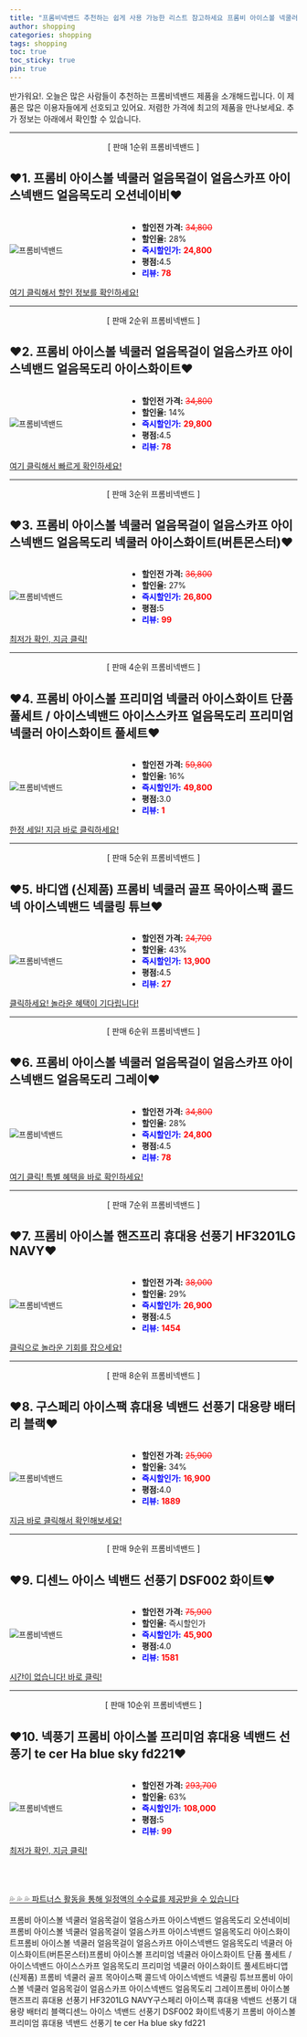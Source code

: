```yaml
---
title: "프롬비넥밴드 추천하는 쉽게 사용 가능한 리스트 참고하세요 프롬비 아이스볼 넥쿨러 얼음목걸이 얼음스카프"
author: shopping
categories: shopping
tags: shopping
toc: true
toc_sticky: true
pin: true
---
```

반가워요!. 오늘은 많은 사람들이 추천하는 프롬비넥밴드 제품을 소개해드립니다. 이 제품은 많은 이용자들에게 선호되고 있어요. 저렴한 가격에 최고의 제품을 만나보세요. 추가 정보는 아래에서 확인할 수 있습니다.

---
<p class="toplist" style="margin: 0 auto; display: block; width: fit-content;">[ 판매 1순위 프롬비넥밴드 ]</p>

<h2><strong>❤️1. 프롬비 아이스볼 넥쿨러 얼음목걸이 얼음스카프 아이스넥밴드 얼음목도리 오션네이비❤️</strong></h2>

<div style="display: flex; align-items: center;">
    <div style="flex: 0.4;">
        <img src="https://thumbnail8.coupangcdn.com/thumbnails/remote/230x230ex/image/vendor_inventory/e63e/b96a63db981420535fec77c6238fdb5e00bb9b04b729cd32067dfcd4e6e6.jpg" alt="프롬비넥밴드" style="max-width: 100%;">
    </div>
    <div style="flex: 0.6; margin-left: 10px;">
        <ul>
            <li><strong>할인전 가격:</strong> <del style="color: red;">34,800</del></li>
            <li><strong>할인율:</strong> 28%</li>
            <li><span style='color:blue'><strong>즉시할인가:</strong></span> <span style='color:red'><strong>24,800</strong></span></li>
            <li><strong>평점:</strong>4.5</li>
            <li><span style='color:blue'><strong>리뷰:</strong></span> <span style='color:red'><strong>78</strong></span></li>
        </ul>
    </div>
</div>
<div class="center">
    <a href="https://William4Davisa.github.io?lptag=AF9450613&subid=githubio&pageKey=7342271609&traceid=V0-153&itemId=18874282189&vendorItemId=85915005639" class="myButton">
        여기 클릭해서 할인 정보를 확인하세요!
    </a>
</div>


---
<p class="toplist" style="margin: 0 auto; display: block; width: fit-content;">[ 판매 2순위 프롬비넥밴드 ]</p>

<h2><strong>❤️2. 프롬비 아이스볼 넥쿨러 얼음목걸이 얼음스카프 아이스넥밴드 얼음목도리 아이스화이트❤️</strong></h2>

<div style="display: flex; align-items: center;">
    <div style="flex: 0.4;">
        <img src="https://thumbnail6.coupangcdn.com/thumbnails/remote/230x230ex/image/vendor_inventory/3d88/50494072c16fa00b210eaec92f93f5b8e456522682d4643c150c91f2918a.jpg" alt="프롬비넥밴드" style="max-width: 100%;">
    </div>
    <div style="flex: 0.6; margin-left: 10px;">
        <ul>
            <li><strong>할인전 가격:</strong> <del style="color: red;">34,800</del></li>
            <li><strong>할인율:</strong> 14%</li>
            <li><span style='color:blue'><strong>즉시할인가:</strong></span> <span style='color:red'><strong>29,800</strong></span></li>
            <li><strong>평점:</strong>4.5</li>
            <li><span style='color:blue'><strong>리뷰:</strong></span> <span style='color:red'><strong>78</strong></span></li>
        </ul>
    </div>
</div>
<div class="center">
    <a href="https://William4Davisa.github.io?lptag=AF9450613&subid=githubio&pageKey=7342271609&traceid=V0-153&itemId=22913892313&vendorItemId=89948337166" class="myButton">
        여기 클릭해서 빠르게 확인하세요!
    </a>
</div>


---
<p class="toplist" style="margin: 0 auto; display: block; width: fit-content;">[ 판매 3순위 프롬비넥밴드 ]</p>

<h2><strong>❤️3. 프롬비 아이스볼 넥쿨러 얼음목걸이 얼음스카프 아이스넥밴드 얼음목도리 넥쿨러 아이스화이트(버튼몬스터)❤️</strong></h2>

<div style="display: flex; align-items: center;">
    <div style="flex: 0.4;">
        <img src="https://thumbnail8.coupangcdn.com/thumbnails/remote/230x230ex/image/vendor_inventory/e63e/b96a63db981420535fec77c6238fdb5e00bb9b04b729cd32067dfcd4e6e6.jpg" alt="프롬비넥밴드" style="max-width: 100%;">
    </div>
    <div style="flex: 0.6; margin-left: 10px;">
        <ul>
            <li><strong>할인전 가격:</strong> <del style="color: red;">36,800</del></li>
            <li><strong>할인율:</strong> 27%</li>
            <li><span style='color:blue'><strong>즉시할인가:</strong></span> <span style='color:red'><strong>26,800</strong></span></li>
            <li><strong>평점:</strong>5</li>
            <li><span style='color:blue'><strong>리뷰:</strong></span> <span style='color:red'><strong>99</strong></span></li>
        </ul>
    </div>
</div>
<div class="center">
    <a href="https://William4Davisa.github.io?lptag=AF9450613&subid=githubio&pageKey=7320578835&traceid=V0-153&itemId=22913576963&vendorItemId=89948020999" class="myButton">
        최저가 확인, 지금 클릭!
    </a>
</div>


---
<p class="toplist" style="margin: 0 auto; display: block; width: fit-content;">[ 판매 4순위 프롬비넥밴드 ]</p>

<h2><strong>❤️4. 프롬비 아이스볼 프리미엄 넥쿨러 아이스화이트 단품 풀세트 / 아이스넥밴드 아이스스카프 얼음목도리 프리미엄 넥쿨러 아이스화이트 풀세트❤️</strong></h2>

<div style="display: flex; align-items: center;">
    <div style="flex: 0.4;">
        <img src="https://thumbnail10.coupangcdn.com/thumbnails/remote/230x230ex/image/vendor_inventory/36d2/2bc6c255cc3ced2a8a82dd28bb52cd59a69382cbf1ef4ea36625024d01c5.jpg" alt="프롬비넥밴드" style="max-width: 100%;">
    </div>
    <div style="flex: 0.6; margin-left: 10px;">
        <ul>
            <li><strong>할인전 가격:</strong> <del style="color: red;">59,800</del></li>
            <li><strong>할인율:</strong> 16%</li>
            <li><span style='color:blue'><strong>즉시할인가:</strong></span> <span style='color:red'><strong>49,800</strong></span></li>
            <li><strong>평점:</strong>3.0</li>
            <li><span style='color:blue'><strong>리뷰:</strong></span> <span style='color:red'><strong>1</strong></span></li>
        </ul>
    </div>
</div>
<div class="center">
    <a href="https://William4Davisa.github.io?lptag=AF9450613&subid=githubio&pageKey=7396702489&traceid=V0-153&itemId=19135606651&vendorItemId=86255055638" class="myButton">
        한정 세일! 지금 바로 클릭하세요!
    </a>
</div>


---
<p class="toplist" style="margin: 0 auto; display: block; width: fit-content;">[ 판매 5순위 프롬비넥밴드 ]</p>

<h2><strong>❤️5. 바디앱 (신제품) 프롬비 넥쿨러 골프 목아이스팩 콜드넥 아이스넥밴드 넥쿨링 튜브❤️</strong></h2>

<div style="display: flex; align-items: center;">
    <div style="flex: 0.4;">
        <img src="https://thumbnail7.coupangcdn.com/thumbnails/remote/230x230ex/image/vendor_inventory/bf29/1aa5e7e5f08e0e06365bc51e376343bd1c286c4f672a7130408b0189b9b1.jpg" alt="프롬비넥밴드" style="max-width: 100%;">
    </div>
    <div style="flex: 0.6; margin-left: 10px;">
        <ul>
            <li><strong>할인전 가격:</strong> <del style="color: red;">24,700</del></li>
            <li><strong>할인율:</strong> 43%</li>
            <li><span style='color:blue'><strong>즉시할인가:</strong></span> <span style='color:red'><strong>13,900</strong></span></li>
            <li><strong>평점:</strong>4.5</li>
            <li><span style='color:blue'><strong>리뷰:</strong></span> <span style='color:red'><strong>27</strong></span></li>
        </ul>
    </div>
</div>
<div class="center">
    <a href="https://William4Davisa.github.io?lptag=AF9450613&subid=githubio&pageKey=7440949527&traceid=V0-153&itemId=19348833429&vendorItemId=86277390169" class="myButton">
        클릭하세요! 놀라운 혜택이 기다립니다!
    </a>
</div>


---
<p class="toplist" style="margin: 0 auto; display: block; width: fit-content;">[ 판매 6순위 프롬비넥밴드 ]</p>

<h2><strong>❤️6. 프롬비 아이스볼 넥쿨러 얼음목걸이 얼음스카프 아이스넥밴드 얼음목도리 그레이❤️</strong></h2>

<div style="display: flex; align-items: center;">
    <div style="flex: 0.4;">
        <img src="https://thumbnail10.coupangcdn.com/thumbnails/remote/230x230ex/image/vendor_inventory/391b/197479c48f7057910907c5c199bcc7daafd79b484b78bec915c7a8c474c0.jpg" alt="프롬비넥밴드" style="max-width: 100%;">
    </div>
    <div style="flex: 0.6; margin-left: 10px;">
        <ul>
            <li><strong>할인전 가격:</strong> <del style="color: red;">34,800</del></li>
            <li><strong>할인율:</strong> 28%</li>
            <li><span style='color:blue'><strong>즉시할인가:</strong></span> <span style='color:red'><strong>24,800</strong></span></li>
            <li><strong>평점:</strong>4.5</li>
            <li><span style='color:blue'><strong>리뷰:</strong></span> <span style='color:red'><strong>78</strong></span></li>
        </ul>
    </div>
</div>
<div class="center">
    <a href="https://William4Davisa.github.io?lptag=AF9450613&subid=githubio&pageKey=7342271609&traceid=V0-153&itemId=18874282195&vendorItemId=85915005615" class="myButton">
        여기 클릭! 특별 혜택을 바로 확인하세요!
    </a>
</div>


---
<p class="toplist" style="margin: 0 auto; display: block; width: fit-content;">[ 판매 7순위 프롬비넥밴드 ]</p>

<h2><strong>❤️7. 프롬비 아이스볼 핸즈프리 휴대용 선풍기 HF3201LG NAVY❤️</strong></h2>

<div style="display: flex; align-items: center;">
    <div style="flex: 0.4;">
        <img src="https://thumbnail9.coupangcdn.com/thumbnails/remote/230x230ex/image/vendor_inventory/e196/669a3e68c4a8968c27b429abb50ce4e2e11e0ffb0ace80e3b25750b92f8a.jpg" alt="프롬비넥밴드" style="max-width: 100%;">
    </div>
    <div style="flex: 0.6; margin-left: 10px;">
        <ul>
            <li><strong>할인전 가격:</strong> <del style="color: red;">38,000</del></li>
            <li><strong>할인율:</strong> 29%</li>
            <li><span style='color:blue'><strong>즉시할인가:</strong></span> <span style='color:red'><strong>26,900</strong></span></li>
            <li><strong>평점:</strong>4.5</li>
            <li><span style='color:blue'><strong>리뷰:</strong></span> <span style='color:red'><strong>1454</strong></span></li>
        </ul>
    </div>
</div>
<div class="center">
    <a href="https://William4Davisa.github.io?lptag=AF9450613&subid=githubio&pageKey=241509471&traceid=V0-153&itemId=289051884&vendorItemId=70666819242" class="myButton">
        클릭으로 놀라운 기회를 잡으세요!
    </a>
</div>


---
<p class="toplist" style="margin: 0 auto; display: block; width: fit-content;">[ 판매 8순위 프롬비넥밴드 ]</p>

<h2><strong>❤️8. 구스페리 아이스팩 휴대용 넥밴드 선풍기 대용량 배터리 블랙❤️</strong></h2>

<div style="display: flex; align-items: center;">
    <div style="flex: 0.4;">
        <img src="https://thumbnail8.coupangcdn.com/thumbnails/remote/230x230ex/image/retail/images/1672171040713790-34aef112-116b-481e-b9af-43a4af891067.jpg" alt="프롬비넥밴드" style="max-width: 100%;">
    </div>
    <div style="flex: 0.6; margin-left: 10px;">
        <ul>
            <li><strong>할인전 가격:</strong> <del style="color: red;">25,900</del></li>
            <li><strong>할인율:</strong> 34%</li>
            <li><span style='color:blue'><strong>즉시할인가:</strong></span> <span style='color:red'><strong>16,900</strong></span></li>
            <li><strong>평점:</strong>4.0</li>
            <li><span style='color:blue'><strong>리뷰:</strong></span> <span style='color:red'><strong>1889</strong></span></li>
        </ul>
    </div>
</div>
<div class="center">
    <a href="https://William4Davisa.github.io?lptag=AF9450613&subid=githubio&pageKey=6626295538&traceid=V0-153&itemId=15087250291&vendorItemId=82309382722" class="myButton">
        지금 바로 클릭해서 확인해보세요!
    </a>
</div>


---
<p class="toplist" style="margin: 0 auto; display: block; width: fit-content;">[ 판매 9순위 프롬비넥밴드 ]</p>

<h2><strong>❤️9. 디센느 아이스 넥밴드 선풍기 DSF002 화이트❤️</strong></h2>

<div style="display: flex; align-items: center;">
    <div style="flex: 0.4;">
        <img src="https://thumbnail8.coupangcdn.com/thumbnails/remote/230x230ex/image/vendor_inventory/3704/f1c1f2ba73026ac185931f7f7e8a46b28a806eb9fec2c994f883af1a2ea0.jpg" alt="프롬비넥밴드" style="max-width: 100%;">
    </div>
    <div style="flex: 0.6; margin-left: 10px;">
        <ul>
            <li><strong>할인전 가격:</strong> <del style="color: red;">75,900</del></li>
            <li><strong>할인율:</strong> 즉시할인가</li>
            <li><span style='color:blue'><strong>즉시할인가:</strong></span> <span style='color:red'><strong>45,900</strong></span></li>
            <li><strong>평점:</strong>4.0</li>
            <li><span style='color:blue'><strong>리뷰:</strong></span> <span style='color:red'><strong>1581</strong></span></li>
        </ul>
    </div>
</div>
<div class="center">
    <a href="https://William4Davisa.github.io?lptag=AF9450613&subid=githubio&pageKey=6557316739&traceid=V0-153&itemId=14663952641&vendorItemId=81955383612" class="myButton">
        시간이 없습니다! 바로 클릭!
    </a>
</div>


---
<p class="toplist" style="margin: 0 auto; display: block; width: fit-content;">[ 판매 10순위 프롬비넥밴드 ]</p>

<h2><strong>❤️10. 넥풍기 프롬비 아이스볼 프리미엄 휴대용 넥밴드 선풍기 te cer Ha blue sky fd221❤️</strong></h2>

<div style="display: flex; align-items: center;">
    <div style="flex: 0.4;">
        <img src="https://thumbnail10.coupangcdn.com/thumbnails/remote/230x230ex/image/vendor_inventory/bcdb/a823195002fefe023f1a8e6adaf9c2106c301743cb101fea26b15574d4e7.jpg" alt="프롬비넥밴드" style="max-width: 100%;">
    </div>
    <div style="flex: 0.6; margin-left: 10px;">
        <ul>
            <li><strong>할인전 가격:</strong> <del style="color: red;">293,700</del></li>
            <li><strong>할인율:</strong> 63%</li>
            <li><span style='color:blue'><strong>즉시할인가:</strong></span> <span style='color:red'><strong>108,000</strong></span></li>
            <li><strong>평점:</strong>5</li>
            <li><span style='color:blue'><strong>리뷰:</strong></span> <span style='color:red'><strong>99</strong></span></li>
        </ul>
    </div>
</div>
<div class="center">
    <a href="https://William4Davisa.github.io?lptag=AF9450613&subid=githubio&pageKey=8170398328&traceid=V0-153&itemId=23331996486&vendorItemId=90363665345" class="myButton">
        최저가 확인, 지금 클릭!
    </a>
</div>

<br><br><br>[💦 💦 💦 파트너스 활동을 통해 일정액의 수수료를 제공받을 수 있습니다](https://link.coupang.com/a/bcpT2c)<br><br>프롬비 아이스볼 넥쿨러 얼음목걸이 얼음스카프 아이스넥밴드 얼음목도리 오션네이비프롬비 아이스볼 넥쿨러 얼음목걸이 얼음스카프 아이스넥밴드 얼음목도리 아이스화이트프롬비 아이스볼 넥쿨러 얼음목걸이 얼음스카프 아이스넥밴드 얼음목도리 넥쿨러 아이스화이트(버튼몬스터)프롬비 아이스볼 프리미엄 넥쿨러 아이스화이트 단품 풀세트 / 아이스넥밴드 아이스스카프 얼음목도리 프리미엄 넥쿨러 아이스화이트 풀세트바디앱 (신제품) 프롬비 넥쿨러 골프 목아이스팩 콜드넥 아이스넥밴드 넥쿨링 튜브프롬비 아이스볼 넥쿨러 얼음목걸이 얼음스카프 아이스넥밴드 얼음목도리 그레이프롬비 아이스볼 핸즈프리 휴대용 선풍기 HF3201LG NAVY구스페리 아이스팩 휴대용 넥밴드 선풍기 대용량 배터리 블랙디센느 아이스 넥밴드 선풍기 DSF002 화이트넥풍기 프롬비 아이스볼 프리미엄 휴대용 넥밴드 선풍기 te cer Ha blue sky fd221